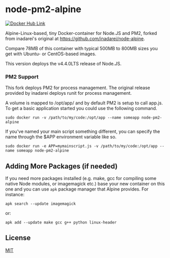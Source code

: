 # node-pm2-alpine

[![Docker Hub Link][docker-img]][docker-url]

Alpine-Linux-based, tiny Docker-container for Node.JS and PM2, forked from inadarei's original at https://github.com/inadarei/node-alpine.

Compare 78MB of this container with typical 500MB to 800MB sizes you get with Ubuntu- or CentOS-based images.

This version deploys the v4.4.0LTS release of Node.JS.

### PM2 Support

This fork deploys PM2 for process management. The original release provided by inadarei deploys runit for process management.

A volume is mapped to /opt/app/ and by default PM2 is setup to call app.js. To get a basic application started you could use the following command.

```
sudo docker run -v /path/to/my/code:/opt/app --name someapp node-pm2-alpine
``` 

If you've named your main script something different, you can specify the name through the $APP environment variable like so.

```
sudo docker run -e APP=mymainscript.js -v /path/to/my/code:/opt/app --name someapp node-pm2-alpine
```

## Adding More Packages (if needed)

If you need more packages installed (e.g. make, gcc for compiling some native Node modules, or imagemagick etc.) base your new container on this one and you can use `apk` package manager that Alpine provides. For instance:

```
apk search --update imagemagick
```

or:

```
apk add --update make gcc g++ python linux-header
```

## License

[MIT](LICENSE)

[docker-img]: https://img.shields.io/badge/docker-ready-blue.svg
[docker-url]: https://hub.docker.com/r/christomich/node-pm2-alpine/
